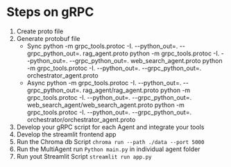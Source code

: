 # Steps on gRPC
1. Create proto file
2. Generate protobuf file
    - Sync
        python -m grpc_tools.protoc -I. --python_out=. --grpc_python_out=. rag_agent.proto
        python -m grpc_tools.protoc -I. --python_out=. --grpc_python_out=. web_search_agent.proto
        python -m grpc_tools.protoc -I. --python_out=. --grpc_python_out=. orchestrator_agent.proto
    - Async
        python -m grpc_tools.protoc -I. --python_out=. --grpc_python_out=. rag_agent/rag_agent.proto
        python -m grpc_tools.protoc -I. --python_out=. --grpc_python_out=. web_search_agent/web_search_agent.proto
        python -m grpc_tools.protoc -I. --python_out=. --grpc_python_out=. orchestrator/orchestrator_agent.proto
3. Develop your gRPC script for each Agent and integrate your tools
4. Develop the streamlit frontend app
5. Run the Chroma db Script
    ```chroma run --path ./data --port 5000```
5. Run the MultiAgent 
    run ```Python main.py``` in individual agent folder
6. Run yout Streamlit Script
    ```streamlit run app.py```
